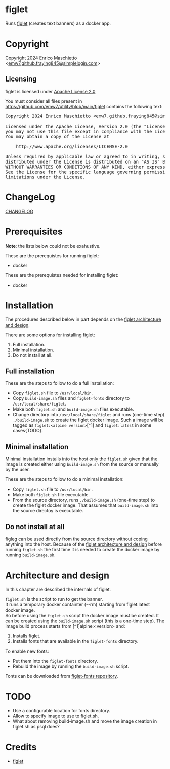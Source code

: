 # figlet

Runs [figlet](http://www.figlet.org/) (creates text banners) as a docker app.

# Copyright

Copyright 2024 Enrico Maschietto &lt;emw7.github.fraying845@simplelogin.com&gt;

## Licensing

figlet is licensed under [Apache License 2.0](../LICENSE)

You must consider all files present in https://github.com/emw7/utility/blob/main/figlet contains the following text:

<pre>
Copyright 2024 Enrico Maschietto &lt;emw7.github.fraying845@simplelogin.com&gt;

Licensed under the Apache License, Version 2.0 (the "License");
you may not use this file except in compliance with the License.
You may obtain a copy of the License at

    http://www.apache.org/licenses/LICENSE-2.0

Unless required by applicable law or agreed to in writing, software
distributed under the License is distributed on an "AS IS" BASIS,
WITHOUT WARRANTIES OR CONDITIONS OF ANY KIND, either express or implied.
See the License for the specific language governing permissions and
limitations under the License.
</pre>

# ChangeLog

[CHANGELOG](./CHANGELOG)

# Prerequisites

**Note**: the lists below could not be exahustive.

These are the prerequistes for running figlet:
- docker

These are the prerequistes needed for installing figlet:
- docker

# Installation

The procedures described below in part depends on the [figlet architecture and design](#architecture-and-design).

There are some options for installing figlet:
1. Full installation.
1. Minimal installation.
1. Do not install at all.

## Full installation

These are the steps to follow to do a  full installation:
- Copy `figlet.sh` file to `/usr/local/bin`.
- Copy `build-image.sh` files and `figlet-fonts` directory to `/usr/local/share/figlet`.  
- Make both `figlet.sh` and `build-image.sh` files executable.  
- Change directory into `/usr/local/share/figlet` and runs (one-time step) `./build-image.sh` to create the figlet docker image. Such a image will be tagged as `figlet:<alpine version>`[^1] and `figlet:latest` in some cases{TODO}.

## Minimal installation

Minimal installation installs into the host only the `figlet.sh` given that the image is created either using `build-image.sh` from the source or manually by the user.

These are the steps to follow to do a minimal installation:
- Copy `figlet.sh` file to `/usr/local/bin`.
- Make both `figlet.sh` file executable.  
- From the source directory, runs `./build-image.sh` (one-time step) to create the figlet docker image. That assumes that `build-image.sh` into the source directoy is executable.

## Do not install at all

figleg can be used directly from the source directory without coping anything into the host. Because of the [figlet architecture and design](#architecture-and-design) before running `figlet.sh` the first time it is needed to create the docker image by running `build-image.sh`.

# Architecture and design

In this chapter are described the internals of figlet.

`figlet.sh` is the script to run to get the banner.  
It runs a temporary docker containter (--rm) starting from figlet:latest docker image.  
So before using the `figlet.sh` script the docker image must be created. It can be created using the `build-image.sh` script (this is a one-time step).
The image build process starts from [^1]alpine:&lt;version&gt; and:
1. Installs figlet.
1. Installs fonts that are available in the `figlet-fonts` directory.

To enable new fonts:
- Put them into the `figlet-fonts` directory.
- Rebuild the image by running the `build-image.sh` script.

Fonts can be downloaded from [figlet-fonts repository](https://github.com/xero/figlet-fonts/tree/master).

# TODO

- Use a configurable location for fonts directory.
- Allow to specify image to use to figlet.sh.
- What about removing build-image.sh and move the image creation in figlet.sh as psql does?

# Credits

- [figlet](http://www.figlet.org/)


